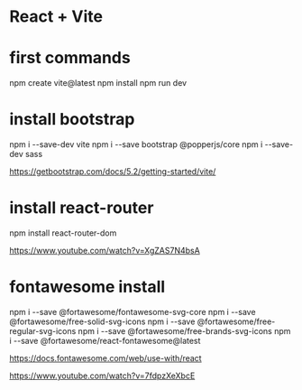 # React + Vite


# first commands
npm create vite@latest
npm install
npm run dev


# install bootstrap
npm i --save-dev vite
npm i --save bootstrap @popperjs/core
npm i --save-dev sass

https://getbootstrap.com/docs/5.2/getting-started/vite/


# install react-router
npm install react-router-dom

https://www.youtube.com/watch?v=XgZAS7N4bsA


# fontawesome install
npm i --save @fortawesome/fontawesome-svg-core
npm i --save @fortawesome/free-solid-svg-icons
npm i --save @fortawesome/free-regular-svg-icons
npm i --save @fortawesome/free-brands-svg-icons
npm i --save @fortawesome/react-fontawesome@latest

https://docs.fontawesome.com/web/use-with/react

https://www.youtube.com/watch?v=7fdpzXeXbcE


